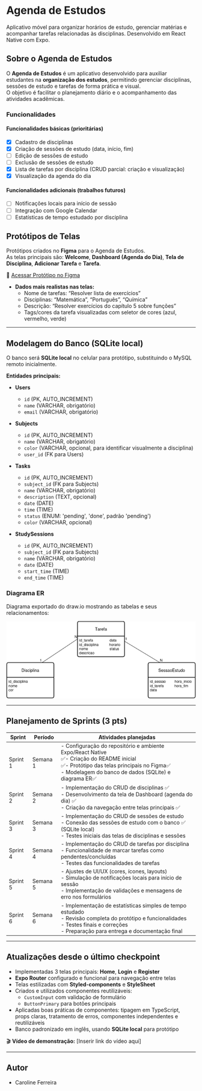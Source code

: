 # Agenda de Estudos

Aplicativo móvel para organizar horários de estudo, gerenciar matérias e acompanhar tarefas relacionadas às disciplinas. Desenvolvido em React Native com Expo.

## Sobre o Agenda de Estudos

O **Agenda de Estudos** é um aplicativo desenvolvido para auxiliar estudantes na **organização dos estudos**, permitindo gerenciar disciplinas, sessões de estudo e tarefas de forma prática e visual.  
O objetivo é facilitar o planejamento diário e o acompanhamento das atividades acadêmicas.

### Funcionalidades

#### Funcionalidades básicas (prioritárias)
- [x] Cadastro de disciplinas
- [x] Criação de sessões de estudo (data, início, fim)
- [ ] Edição de sessões de estudo
- [ ] Exclusão de sessões de estudo
- [x] Lista de tarefas por disciplina (CRUD parcial: criação e visualização)
- [x] Visualização da agenda do dia

#### Funcionalidades adicionais (trabalhos futuros)
- [ ] Notificações locais para início de sessão
- [ ] Integração com Google Calendar
- [ ] Estatísticas de tempo estudado por disciplina

## Protótipos de Telas

Protótipos criados no **Figma** para o Agenda de Estudos.  
As telas principais são: **Welcome**, **Dashboard (Agenda do Dia)**, **Tela de Disciplina**, **Adicionar Tarefa** e **Tarefa**.

🔗 [Acessar Protótipo no Figma](https://www.figma.com/design/LKuQnGxH2fDFO82WdcmvsM/App-agenda-estudos?node-id=0-1&t=gyZAggg9zXbUsFWE-1)

- **Dados mais realistas nas telas:**  
  - Nome de tarefas: “Resolver lista de exercícios”  
  - Disciplinas: “Matemática”, “Português”, “Química”  
  - Descrição: “Resolver exercícios do capítulo 5 sobre funções”  
  - Tags/cores da tarefa visualizadas com seletor de cores (azul, vermelho, verde)  

---

## Modelagem do Banco (SQLite local)

O banco será **SQLite local** no celular para protótipo, substituindo o MySQL remoto inicialmente.  

**Entidades principais:**

- **Users**  
  - `id` (PK, AUTO_INCREMENT)  
  - `name` (VARCHAR, obrigatório)  
  - `email` (VARCHAR, obrigatório)  

- **Subjects**  
  - `id` (PK, AUTO_INCREMENT)  
  - `name` (VARCHAR, obrigatório)  
  - `color` (VARCHAR, opcional, para identificar visualmente a disciplina)  
  - `user_id` (FK para Users)  

- **Tasks**  
  - `id` (PK, AUTO_INCREMENT)  
  - `subject_id` (FK para Subjects)  
  - `name` (VARCHAR, obrigatório)  
  - `description` (TEXT, opcional)  
  - `date` (DATE)  
  - `time` (TIME)  
  - `status` (ENUM: 'pending', 'done', padrão 'pending')  
  - `color` (VARCHAR, opcional)  

- **StudySessions**  
  - `id` (PK, AUTO_INCREMENT)  
  - `subject_id` (FK para Subjects)  
  - `name` (VARCHAR, obrigatório)  
  - `date` (DATE)  
  - `start_time` (TIME)  
  - `end_time` (TIME)  

### Diagrama ER

Diagrama exportado do draw.io mostrando as tabelas e seus relacionamentos:

![Modelagem do Banco](imagens/Diagrama.png)

---

## Planejamento de Sprints (3 pts)

| Sprint   | Período   | Atividades planejadas |
|----------|-----------|---------------------|
| Sprint 1 | Semana 1  | - Configuração do repositório e ambiente Expo/React Native<br>✅- Criação do README inicial<br>✅- Protótipo das telas principais no Figma✅<br>- Modelagem do banco de dados (SQLite) e diagrama ER✅ |
| Sprint 2 | Semana 2  | - Implementação do CRUD de disciplinas ✅<br>- Desenvolvimento da tela de Dashboard (agenda do dia) ✅<br>- Criação da navegação entre telas principais ✅ |
| Sprint 3 | Semana 3  | - Implementação do CRUD de sessões de estudo<br>- Conexão das sessões de estudo com o banco ✅ (SQLite local)<br>- Testes iniciais das telas de disciplinas e sessões |
| Sprint 4 | Semana 4  | - Implementação do CRUD de tarefas por disciplina<br>- Funcionalidade de marcar tarefas como pendentes/concluídas<br>- Testes das funcionalidades de tarefas |
| Sprint 5 | Semana 5  | - Ajustes de UI/UX (cores, ícones, layouts)<br>- Simulação de notificações locais para início de sessão<br>- Implementação de validações e mensagens de erro nos formulários |
| Sprint 6 | Semana 6  | - Implementação de estatísticas simples de tempo estudado<br>- Revisão completa do protótipo e funcionalidades<br>- Testes finais e correções<br>- Preparação para entrega e documentação final |

---

## Atualizações desde o último checkpoint

- Implementadas 3 telas principais: **Home**, **Login** e **Register**  
- **Expo Router** configurado e funcional para navegação entre telas  
- Telas estilizadas com **Styled-components** e **StyleSheet**  
- Criados e utilizados componentes reutilizáveis:  
  - `CustomInput` com validação de formulário  
  - `ButtonPrimary` para botões principais  
- Aplicadas boas práticas de componentes: tipagem em TypeScript, props claras, tratamento de erros, componentes independentes e reutilizáveis  
- Banco padronizado em inglês, usando **SQLite local** para protótipo  

🎬 **Vídeo de demonstração:** [Inserir link do vídeo aqui]  

---

## Autor
- Caroline Ferreira
